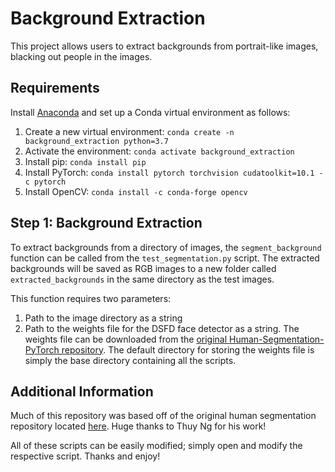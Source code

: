 # Background Extraction
This project allows users to extract backgrounds from portrait-like images, blacking out people in the images.

## Requirements
Install [Anaconda](https://www.anaconda.com/distribution/) and set up a Conda virtual environment as follows:
 1. Create a new virtual environment: `conda create -n background_extraction python=3.7`
 2. Activate the environment: `conda activate background_extraction`
 3. Install pip: `conda install pip`
 4. Install PyTorch: `conda install pytorch torchvision cudatoolkit=10.1 -c pytorch`
 5. Install OpenCV: `conda install -c conda-forge opencv`

## Step 1: Background Extraction

To extract backgrounds from a directory of images, the `segment_background` function can be called from the `test_segmentation.py` script. The extracted backgrounds will be saved as RGB images to a new folder called `extracted_backgrounds` in the same directory as the test images.

This function requires two parameters: 

 1. Path to the image directory as a string
 2. Path to the weights file for the DSFD face detector as a string. The weights file can be downloaded from the [original Human-Segmentation-PyTorch repository](https://github.com/thuyngch/Human-Segmentation-PyTorch). The default directory for storing the weights file is simply the base directory containing all the scripts.

## Additional Information
Much of this repository was based off of the original human segmentation repository located [here](https://github.com/thuyngch/Human-Segmentation-PyTorch). Huge thanks to Thuy Ng for his work!

All of these scripts can be easily modified; simply open and modify the respective script. Thanks and enjoy!
